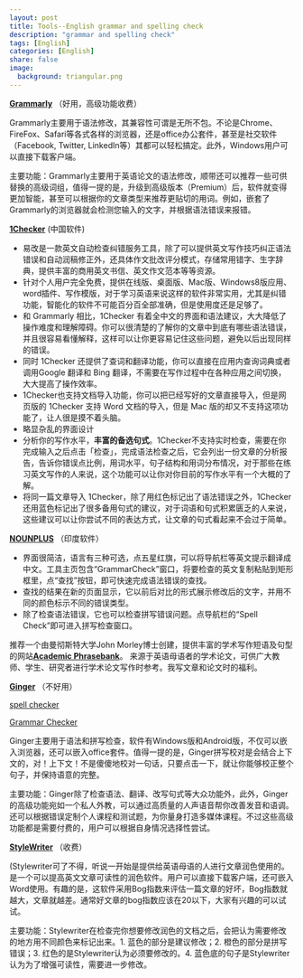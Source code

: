 ```yaml
---
layout: post
title: Tools--English grammar and spelling check 
description: "grammar and spelling check"
tags: [English]
categories: [English]
share: false
image:
  background: triangular.png 
---
```




[**Grammarly**](https://www.grammarly.com)       （好用，高级功能收费）

Grammarly主要用于语法修改，其兼容性可谓是无所不包。不论是Chrome、FireFox、Safari等各式各样的浏览器，还是office办公套件，甚至是社交软件（Facebook, Twitter, LinkedIn等）其都可以轻松搞定。此外，Windows用户可以直接下载客户端。                

主要功能：Grammarly主要用于英语论文的语法修改，顺带还可以推荐一些可供替换的高级词组，值得一提的是，升级到高级版本（Premium）后，软件就变得更加智能，甚至可以根据你的文章类型来推荐更贴切的用词。例如，嵌套了Grammarly的浏览器就会检测您输入的文字，并根据语法错误来报错。   



[**1Checker**](http://www.1checker.com)  (中国软件)                            

- 易改是一款英文自动检查纠错服务工具，除了可以提供英文写作技巧纠正语法错误和自动润稿修正外，还具体作文批改评分模式，存储常用错字、生字辞典，提供丰富的商用英文书信、英文作文范本等等资源。       
- 针对个人用户完全免费，提供在线版、桌面版、Mac版、Windows8版应用、word插件、写作模版，对于学习英语来说这样的软件非常实用，尤其是纠错功能，智能化的软件不可能百分百全部准确，但是使用度还是足够了。                
- 和 Grammarly 相比，1Checker 有着全中文的界面和语法建议，大大降低了操作难度和理解障碍。你可以很清楚的了解你的文章中到底有哪些语法错误，并且很容易看懂解释，这样可以让你更容易记住这些问题，避免以后出现同样的错误。                               
- 同时 1Checker 还提供了查词和翻译功能，你可以直接在应用内查询词典或者调用Google 翻译和 Bing 翻译，不需要在写作过程中在各种应用之间切换，大大提高了操作效率。                           
- 1Checker也支持文档导入功能，你可以把已经写好的文章直接导入，但是网页版的 1Checker 支持 Word 文档的导入，但是 Mac 版的却又不支持这项功能了，让人很是摸不着头脑。                        
- 略显杂乱的界面设计                           
- 分析你的写作水平，**丰富的备选句式**。1Checker不支持实时检查，需要在你完成输入之后点击「检查」，完成语法检查之后，它会列出一份文章的分析报告，告诉你错误点比例，用词水平，句子结构和用词分布情况，对于那些在练习英文写作的人来说，这个功能可以让你对你目前的写作水平有一个大概的了解。              
- 将同一篇文章导入 1Checker，除了用红色标记出了语法错误之外，1Checker 还用蓝色标记出了很多备用句式的建议，对于词语和句式积累匮乏的人来说，这些建议可以让你尝试不同的表达方式，让文章的句式看起来不会过于简单。  



[**NOUNPLUS**](https://www.nounplus.net/grammarcheck/)  （印度软件）         

- 界面很简洁，语言有三种可选，点五星红旗，可以将导航栏等英文提示翻译成中文。工具主页包含“GrammarCheck”窗口，将要检查的英文复制粘贴到矩形框里，点“查找”按钮，即可快速完成语法错误的查找。             
- 查找的结果在新的页面显示，它以前后对比的形式展示修改后的文字，并用不同的颜色标示不同的错误类型。     
- 除了检查语法错误，它也可以检查拼写错误问题。点导航栏的“Spell Check”即可进入拼写检查窗口。      ​       



推荐一个由曼彻斯特大学John Morley博士创建，提供丰富的学术写作短语及句型的网站[**Academic Phrasebank**](http://www.phrasebank.manchester.ac.uk/introducing-work/)。 来源于英语母语者的学术论文，可供广大教师、学生、研究者进行学术论文写作时参考。我写文章和论文时的福利。



[**Ginger**](https://www.gingersoftware.com/)   （不好用）                 

[spell checker](https://www.gingersoftware.com/spellcheck#.XNh4EhT7SUl)     

[Grammar Checker](https://www.gingersoftware.com/grammarcheck#.XNh3wRT7SUk)                

Ginger主要用于语法和拼写检查，软件有Windows版和Android版，不仅可以嵌入浏览器，还可以嵌入office套件。值得一提的是，Ginger拼写校对是会结合上下文的，对！上下文！不是傻傻地校对一句话，只要点击一下，就让你能够校正整个句子，并保持语意的完整。                         

主要功能：Ginger除了检查语法、翻译、改写句式等大众功能外，此外，Ginger的高级功能宛如一个私人外教，可以通过高质量的人声语音帮你改善发音和语调。还可以根据错误定制个人课程和测试题，为你量身打造多媒体课程。不过这些高级功能都是需要付费的，用户可以根据自身情况选择性尝试。



[**StyleWriter**](http://www.editorsoftware.com/StyleWriter.html) （收费）

(Stylewriter可了不得，听说一开始是提供给英语母语的人进行文章润色使用的。是一个可以提高英文文章可读性的润色软件。用户可以直接下载客户端，还可嵌入Word使用。有趣的是，这软件采用Bog指数来评估一篇文章的好坏，Bog指数就越大，文章就越差。通常好文章的bog指数应该在20以下，大家有兴趣的可以试试。             

主要功能：Stylewriter在检查完你想要修改润色的文档之后，会把认为需要修改的地方用不同颜色来标记出来。1. 蓝色的部分是建议修改；2. 橙色的部分是拼写错误；3. 红色的是Stylewriter认为必须要修改的。4. 蓝色底的句子是Stylewriter认为为了增强可读性，需要进一步修改。




